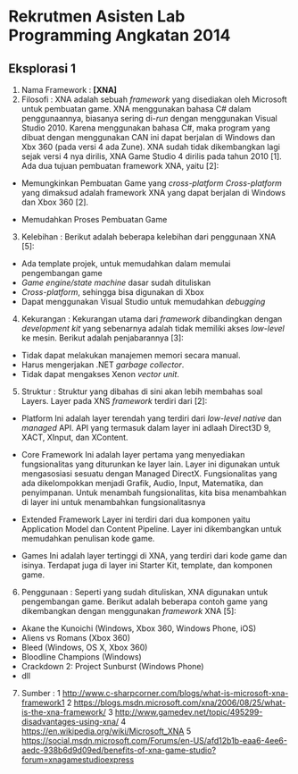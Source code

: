 # Rekrutmen Asisten Lab Programming Angkatan 2014

## Eksplorasi 1
1. Nama Framework  : **[XNA]**
2. Filosofi        :
XNA adalah sebuah _framework_ yang disediakan oleh Microsoft untuk pembuatan game. XNA menggunakan bahasa C# dalam penggunaannya, biasanya sering di-_run_ dengan menggunakan Visual Studio 2010. Karena menggunakan bahasa C#, maka program yang dibuat dengan menggunakan CAN ini dapat berjalan di Windows dan Xbx 360 (pada versi 4 ada Zune). XNA sudah tidak dikembangkan lagi sejak versi 4 nya dirilis, XNA Game Studio 4 dirilis pada tahun 2010 [1].
Ada dua tujuan  pembuatan framework XNA, yaitu [2]:
  *	Memungkinkan Pembuatan Game yang _cross-platform_
  _Cross-platform_ yang dimaksud adalah framework XNA  yang dapat berjalan di Windows dan Xbox 360 [2].  
  
  *	Memudahkan Proses Pembuatan Game


3. Kelebihan       :
Berikut adalah beberapa kelebihan dari penggunaan XNA [5]:
  *	Ada template projek, untuk memudahkan dalam memulai pengembangan game
  *	_Game engine/state machine_ dasar sudah dituliskan
  *	_Cross-platform_, sehingga bisa digunakan di Xbox
  *	Dapat menggunakan Visual Studio untuk memudahkan _debugging_

4. Kekurangan      :
Kekurangan utama dari _framework_ dibandingkan dengan _development kit_ yang sebenarnya adalah tidak memiliki akses _low-level_ ke mesin. Berikut adalah penjabarannya [3]: 
  *	Tidak dapat melakukan manajemen memori secara manual. 
  *	Harus mengerjakan .NET _garbage collector_.
  *	Tidak dapat mengakses Xenon _vector unit_.

5. Struktur        :
Struktur yang dibahas di sini akan lebih membahas soal Layers. Layer pada XNS _framework_ terdiri dari [2]:
  *	Platform
  Ini adalah layer terendah yang terdiri dari _low-level native_ dan _managed_ API. API yang termasuk dalam layer ini adlaah Direct3D 9, XACT, XInput, dan XContent.
  
  *	Core Framework
  Ini adalah layer pertama yang menyediakan fungsionalitas yang diturunkan ke layer lain. Layer ini digunakan untuk mengasosiasi sesuatu dengan Managed DirectX. Fungsionalitas yang ada dikelompokkan menjadi Grafik, Audio, Input, Matematika, dan penyimpanan. Untuk menambah fungsionalitas, kita bisa menambahkan di layer ini untuk menambahkan fungsionalitasnya
  
  *	Extended Framework
  Layer ini terdiri dari dua komponen yaitu Application Model dan Content Pipeline. Layer ini dikembangkan untuk memudahkan penulisan kode game.
  
  *	Games
  Ini adalah layer tertinggi di XNA, yang terdiri dari kode game dan isinya. Terdapat juga di layer ini Starter Kit, template, dan komponen game.


6. Penggunaan      :
Seperti yang sudah dituliskan, XNA digunakan untuk pengembangan game. Berikut adalah beberapa contoh game yang dikembangkan dengan menggunakan _framework_ XNA [5]:
  *	Akane the Kunoichi (Windows, Xbox 360, Windows Phone, iOS)
  *	Aliens vs Romans (Xbox 360)
  *	Bleed (Windows, OS X, Xbox 360)
  *	Bloodline Champions (Windows)
  *	Crackdown 2: Project Sunburst (Windows Phone)
  * dll


7. Sumber          :
  1 http://www.c-sharpcorner.com/blogs/what-is-microsoft-xna-framework1
  2	https://blogs.msdn.microsoft.com/xna/2006/08/25/what-is-the-xna-framework/
  3	http://www.gamedev.net/topic/495299-disadvantages-using-xna/
  4	https://en.wikipedia.org/wiki/Microsoft_XNA
  5	https://social.msdn.microsoft.com/Forums/en-US/afd12b1b-eaa6-4ee6-aedc-938b6d9d09ed/benefits-of-xna-game-studio?forum=xnagamestudioexpress 
